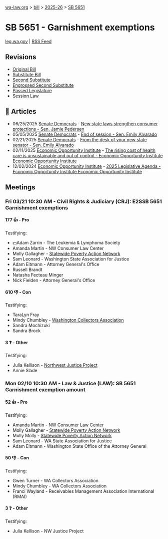 [wa-law.org](/) > [bill](/bill/) > [2025-26](/bill/2025-26/) > [SB 5651](/bill/2025-26/sb/5651/)

# SB 5651 - Garnishment exemptions
[leg.wa.gov](https://app.leg.wa.gov/billsummary?BillNumber=5651&Year=2025&Initiative=false) | [RSS Feed](./rss.xml)

## Revisions
* [Original Bill](1/)
* [Substitute Bill](S/)
* [Second Substitute](S2/)
* [Engrossed Second Substitute](S2.E/)
* [Passed Legislature](S2.PL/)
* [Session Law](S2.SL/)

## 📰 Articles
* 06/25/2025 [Senate Democrats](/org/senate_democrats/) - [New state laws strengthen consumer protections - Sen. Jamie Pedersen](https://senatedemocrats.wa.gov/pedersen/2025/06/25/new-state-laws-strengthen-consumer-protections/#:~:text=SB%205651)
* 05/05/2025 [Senate Democrats](/org/senate_democrats/) - [End of session - Sen. Emily Alvarado](https://senatedemocrats.wa.gov/alvarado/2025/05/04/3049/#:~:text=SB%205651)
* 02/21/2025 [Senate Democrats](/org/senate_democrats/) - [From the desk of your new state senator - Sen. Emily Alvarado](https://senatedemocrats.wa.gov/alvarado/2025/02/21/from-the-desk-of-your-new-state-senator-2/#:~:text=5651)
* 02/11/2025 [Economic Opportunity Institute](/org/economic_opportunity_institute/) - [The rising cost of health care is unsustainable and out of control - Economic Opportunity Institute Economic Opportunity Institute](https://www.opportunityinstitute.org/blog/post/health-care-costs-unsustainable-out-of-control/#:~:text=Senate%20Bill%205651)
* 12/02/2024 [Economic Opportunity Institute](/org/economic_opportunity_institute/) - [2025 Legislative Agenda - Economic Opportunity Institute Economic Opportunity Institute](https://www.opportunityinstitute.org/2025-legislative-agenda/#:~:text=Senate%20Bill%205651)

## Meetings
### Fri 03/21 10:30 AM - Civil Rights & Judiciary (CRJ): E2SSB 5651 Garnishment exemptions
#### 177 👍 - Pro
Testifying:
* 💵Adam Zarrin - The Leukemia & Lymphoma Society
* Amanda Martin - NW Consumer Law Center
* Molly Gallagher - [Statewide Poverty Action Network](/org/statewide_poverty_action_network/)
* Sam Leonard - Washington State Association for Justice
* Adam Eitmann - Attorney General's Office
* Russell Brandt
* Natasha Fecteau Minger
* Nick Fielden - Attorney General's Office

#### 610 👎 - Con
Testifying:
* TaraLyn Fray
* Mindy Chumbley - [Washington Collectors Association](/org/washington_collectors_association/)
* Sandra Mochizuki
* Sandra Brock

#### 3 ❓ - Other
Testifying:
* Julia Kellison - [Northwest Justice Project](/org/northwest_justice_project/)
* Annie Slade

### Mon 02/10 10:30 AM - Law & Justice (LAW): SB 5651 Garnishment exemption amount
#### 52 👍 - Pro
Testifying:
* Amanda Martin - NW Consumer Law Center
* Molly Gallagher - [Statewide Poverty Action Network](/org/statewide_poverty_action_network/)
* Molly Molly - [Statewide Poverty Action Network](/org/statewide_poverty_action_network/)
* Sam Leonard - WA State Association for Justice
* Adam Eitmann - Washington State Office of the Attorney General

#### 50 👎 - Con
Testifying:
* Gwen Turner - WA Collectors Association
* Mindy Chumbley - WA Collectors Association
* Franci Wayland - Receivables Management Association International (RMAI)

#### 3 ❓ - Other
Testifying:
* Julia Kellison - NW Justice Project
